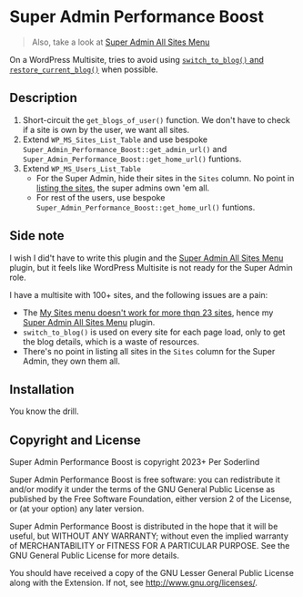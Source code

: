 # Super Admin Performance Boost

> Also, take a look at [Super Admin All Sites Menu](https://github.com/soderlind/super-admin-all-sites-menu#super-admin-all-sites-menu)

On a WordPress Multisite, tries to avoid using [`switch_to_blog()` and `restore_current_blog()`](assets/switch-to-blog.png) when possible.

## Description

1. Short-circuit the `get_blogs_of_user()` function. We don't have to check if a site is own by the user, we want all sites.
2. Extend `WP_MS_Sites_List_Table` and use bespoke `Super_Admin_Performance_Boost::get_admin_url()` and `Super_Admin_Performance_Boost::get_home_url()` funtions.
3. Extend `WP_MS_Users_List_Table`
   - For the Super Admin, hide their sites in the `Sites` column. No point in [listing the sites](assets/all-sites.png), the super admins own 'em all.
   - For rest of the users, use bespoke `Super_Admin_Performance_Boost::get_home_url()` funtions.

## Side note

I wish I did't have to write this plugin and the [Super Admin All Sites Menu](https://github.com/soderlind/super-admin-all-sites-menu#super-admin-all-sites-menu) plugin, but it feels like WordPress Multisite is not ready for the Super Admin role.

I have a multisite with 100+ sites, and the following issues are a pain:

- The [My Sites menu doesn't work for more thqn 23 sites](https://core.trac.wordpress.org/ticket/15317), hence my [Super Admin All Sites Menu](https://github.com/soderlind/super-admin-all-sites-menu#super-admin-all-sites-menu) plugin.
- `switch_to_blog()` is used on every site for each page load, only to get the blog details, which is a waste of resources.
- There's no point in listing all sites in the `Sites` column for the Super Admin, they own them all.

## Installation

You know the drill.

## Copyright and License

Super Admin Performance Boost is copyright 2023+ Per Soderlind

Super Admin Performance Boost is free software: you can redistribute it and/or modify it under the terms of the GNU General Public License as published by the Free Software Foundation, either version 2 of the License, or (at your option) any later version.

Super Admin Performance Boost is distributed in the hope that it will be useful, but WITHOUT ANY WARRANTY; without even the implied warranty of MERCHANTABILITY or FITNESS FOR A PARTICULAR PURPOSE. See the GNU General Public License for more details.

You should have received a copy of the GNU Lesser General Public License along with the Extension. If not, see http://www.gnu.org/licenses/.
